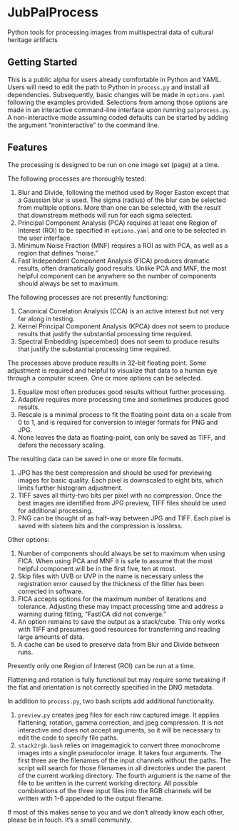 # JubPalProcess
Python tools for processing images from multispectral data of cultural heritage artifacts

## Getting Started

This is a public alpha for users already comfortable in Python and YAML. 
Users will need to edit the path to Python in `process.py` and install all dependencies. 
Subsequently, basic changes will be made in `options.yaml` following the examples provided. 
Selections from among those options are made in an interactive command-line interface upon running `palprocess.py`.
A non-interactive mode assuming coded defaults can be started by adding the argument “noninteractive” to the command line. 

## Features 

The processing is designed to be run on one image set (page) at a time. 

The following processes are thoroughly tested:

1. Blur and Divide, following the method used by Roger Easton except that a Gaussian blur is used. The sigma (radius) of the blur can be selected from multiple options. More than one can be selected, with the result that downstream methods will run for each sigma selected.
1. Principal Component Analysis (PCA) requires at least one Region of Interest (ROI) to be specified in `options.yaml` and one to be selected in the user interface.
1. Minimum Noise Fraction (MNF) requires a ROI as with PCA, as well as a region that defines “noise.” 
1. Fast Independent Component Analysis (FICA) produces dramatic results, often dramatically good results. Unlike PCA and MNF, the most helpful component can be anywhere so the number of components should always be set to maximum.

The following processes are not presently functioning:

1. Canonical Correlation Analysis (CCA) is an active interest but not very far along in testing.
1. Kernel Principal Component Analysis (KPCA) does not seem to produce results that justify the substantial processing time required. 
1. Spectral Embedding (specembed) does not seem to produce results that justify the substantial processing time required. 

The processes above produce results in 32-bit floating point. 
Some adjustment is required and helpful to visualize that data to a human eye through a computer screen. 
One or more options can be selected. 

1. Equalize most often produces good results without further processing. 
1. Adaptive requires more processing time and sometimes produces good results.
1. Rescale is a minimal process to fit the floating point data on a scale from 0 to 1, and is required for conversion to integer formats for PNG and JPG.
1. None leaves the data as floating-point, can only be saved as TIFF, and defers the necessary scaling.

The resulting data can be saved in one or more file formats. 

1. JPG has the best compression and should be used for previewing images for basic quality. Each pixel is downscaled to eight bits, which limits further histogram adjustment. 
1. TIFF saves all thirty-two bits per pixel with no compression. Once the best images are identified from JPG preview, TIFF files should be used for additional processing.
1. PNG can be thought of as half-way between JPG and TIFF. Each pixel is saved with sixteen bits and the compression is lossless. 

Other options:

1. Number of components should always be set to maximum when using FICA. When using PCA and MNF it is safe to assume that the most helpful component will be in the first five, ten at most.
1. Skip files with UVB or UVP in the name is necessary unless the registration error caused by the thickness of the filter has been corrected in software. 
1. FICA accepts options for the maximum number of iterations and tolerance. Adjusting these may impact processing time and address a warning during fitting, “FastICA did not converge.”
1. An option remains to save the output as a stack/cube. This only works with TIFF and presumes good resources for transferring and reading large amounts of data.
1. A cache can be used to preserve data from Blur and Divide between runs. 

Presently only one Region of Interest (ROI) can be run at a time. 

Flattening and rotation is fully functional but may require some tweaking if the flat and orientation is not correctly specified in the DNG metadata. 

In addition to `process.py`, two bash scripts add additional functionality. 

1. `preview.py` creates jpeg files for each raw captured image. It applies flattening, rotation, gamma correction, and jpeg compression. It is not interactive and does not accept arguments, so it will be necessary to edit the code to specify file paths. 
1. `stack2rgb.bash` relies on imagemagick to convert three monochrome images into a single pseudocolor image. It takes four arguments. The first three are the filenames of the input channels without the paths. The script will search for those filenames in all directories under the parent of the current working directory. The fourth argument is the name of the file to be written in the current working directory. All possible combinations of the three input files into the RGB channels will be written with 1-6 appended to the output filename. 

If most of this makes sense to you and we don’t already know each other, please be in touch. It’s a small community.

